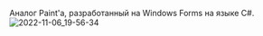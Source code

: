 Аналог Paint'a, разработанный на Windows Forms на языке C#.
![2022-11-06_19-56-34](https://user-images.githubusercontent.com/63184742/200178258-32030bb9-c9ea-46ff-9a65-ad68cbfa877e.png)
